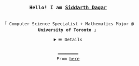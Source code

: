 <h3 align="center"><samp>Hello! I am <b><a rel="nofollow noopener noreferrer" target="_blank" href="https://eclipseisdead.github.io">Siddarth Dagar</a></b></samp></h3>
<p align="center"><br>
  <samp>
    「 Computer Science Specialist + Mathematics Major @ <b>University of Toronto</b> 」<br>
  </samp>
</p>
<details align="center">
   <summary> <samp>&#9776; Details</samp></summary>
   <p align="center">
     <br>
      <a href="https://github.com/eclipseisdead?tab=repositories" target="_blank"><img alt="Code" src="https://img.shields.io/badge/-code-000000?style=flat-square&logo=Plex&logoColor=white"></a>
      <a href="https://github.com/eclipseisdead?tab=repositories&language=python" target="_blank"><img alt="Python" src="https://img.shields.io/badge/-Python-3572A5?style=flat-square&logo=Python&logoColor=white"></a>
      <a href="https://github.com/eclipseisdead?tab=repositories&language=javascript" target="_blank"><img alt="Javascript" src="https://img.shields.io/badge/-Javascript-f1e05a?style=flat-square&logo=Javascript&logoColor=white"></a>
      <a href="https://github.com/eclipseisdead?tab=repositories&language=c%2B%2B" target="_blank"><img alt="C++" src="https://img.shields.io/badge/-C%2B%2B-f34b7d?style=flat-square&logo=C%2B%2B&logoColor=white"></a>
      <a href="https://github.com/eclipseisdead?tab=repositories&language=go" target="_blank"><img alt="Go" src="https://img.shields.io/badge/-Go-375eab?style=flat-square&logo=Go&logoColor=white"></a>
      <a href="https://github.com/eclipseisdead?tab=repositories&language=java" target="_blank"><img alt="Java" src="https://img.shields.io/badge/-Java-b07219?style=flat-square&logo=Java&logoColor=white"></a>
      <a href="https://github.com/eclipseisdead?tab=repositories&language=html" target="_blank"><img alt="HTML" src="https://img.shields.io/badge/-HTML-E34F26?style=flat-square&logo=HTML5&logoColor=white"></a>
  <br>
  <img src="https://github-readme-stats.vercel.app/api?username=eclipseisdead&show_icons=true&hide_border=true&hide=issues&title_color=5391FE&icon_color=000000&text_color=555"></img><br>
     <a href="https://github.com/eclipseisdead?tab=followers" target="_blank"><img alt="Updates" src="https://img.shields.io/badge/--000000?style=flat-square&logo=RSS&logoColor=white"></a>
     <a href="https://github.com/eclipseisdead" target="_blank"><img alt="eclipseisdead" src="https://badges.pufler.dev/visits/eclipseisdead/eclipseisdead?logo=GitHub&label=visits&color=success&logoColor=white&style=flat-square"/></a>
     <a href="https://github.com/eclipseisdead/eclipseisdead" target="_blank"><img alt="GitHub hits" src="https://img.shields.io/github/last-commit/eclipseisdead/eclipseisdead?label=profile%20updated&style=flat-square"></a>
  </samp>
  </p>
</details>
<br>
<samp>
  <p align="center">
    ════════<br>
    From <a href="https://github.com/kevinjycui/kevinjycui">here</a>
  </p>
</samp>
